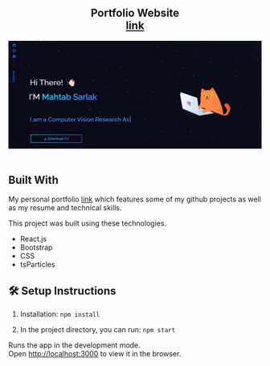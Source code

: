 <h2 align="center">
  Portfolio Website<br/>
  <a href="" target="_blank">link</a>
</h2>
<div align="center">
  <img alt="Demo" src="./Images/demo.png" />
</div>

<br/>

## Built With

My personal portfolio <a href="" target="_blank">link</a> which features some of my github projects as well as my resume and technical skills.<br/>

This project was built using these technologies.

- React.js
- Bootstrap
- CSS
- tsParticles

## 🛠 Setup Instructions

1. Installation: `npm install`

2. In the project directory, you can run: `npm start`

Runs the app in the development mode.\
Open [http://localhost:3000](http://localhost:3000) to view it in the browser.


